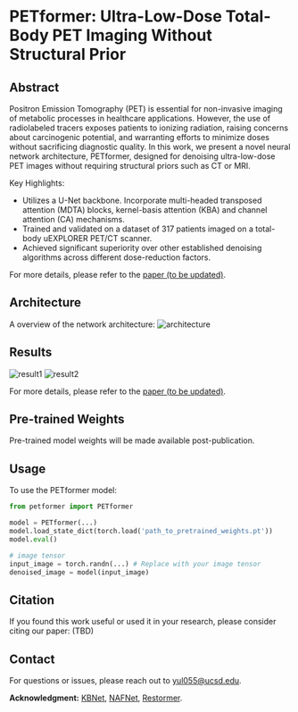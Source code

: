 # PETformer: Ultra-Low-Dose Total-Body PET Imaging Without Structural Prior

## Abstract

Positron Emission Tomography (PET) is essential for non-invasive imaging of metabolic processes in healthcare applications. However, the use of radiolabeled tracers exposes patients to ionizing radiation, raising concerns about carcinogenic potential, and warranting efforts to minimize doses without sacrificing diagnostic quality. In this work, we present a novel neural network architecture, PETformer, designed for denoising ultra-low-dose PET images without requiring structural priors such as CT or MRI. 

Key Highlights:
- Utilizes a U-Net backbone. Incorporate multi-headed transposed attention (MDTA) blocks, kernel-basis attention (KBA) and channel attention (CA) mechanisms.
- Trained and validated on a dataset of 317 patients imaged on a total-body uEXPLORER PET/CT scanner.
- Achieved significant superiority over other established denoising algorithms across different dose-reduction factors.

For more details, please refer to the [paper (to be updated)](google.com).

## Architecture

A overview of the network architecture:
![architecture](./images/architecture.png)

## Results

![result1](./images/result1.png)
![result2](./images/result2.png)

For more details, please refer to the [paper (to be updated)](google.com).

## Pre-trained Weights

Pre-trained model weights will be made available post-publication.

## Usage

To use the PETformer model:

```python
from petformer import PETformer

model = PETformer(...)
model.load_state_dict(torch.load('path_to_pretrained_weights.pt'))
model.eval()

# image tensor
input_image = torch.randn(...) # Replace with your image tensor
denoised_image = model(input_image)
```

## Citation

If you found this work useful or used it in your research, please consider citing our paper:
(TBD)


## Contact

For questions or issues, please reach out to [yul055@ucsd.edu](mailto:yul055@ucsd.edu).


**Acknowledgment:** [KBNet](https://github.com/zhangyi-3/KBNet), [NAFNet](https://github.com/megvii-research/NAFNet), [Restormer](https://github.com/swz30/Restormer). 